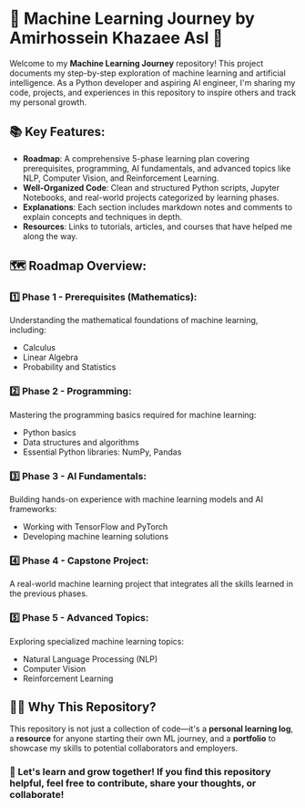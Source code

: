 # 🚀 Machine Learning Journey by Amirhossein Khazaee Asl 🌟

Welcome to my **Machine Learning Journey** repository! This project documents my step-by-step exploration of machine learning and artificial intelligence. As a Python developer and aspiring AI engineer, I'm sharing my code, projects, and experiences in this repository to inspire others and track my personal growth.

## 📚 Key Features:
- **Roadmap**: A comprehensive 5-phase learning plan covering prerequisites, programming, AI fundamentals, and advanced topics like NLP, Computer Vision, and Reinforcement Learning.
- **Well-Organized Code**: Clean and structured Python scripts, Jupyter Notebooks, and real-world projects categorized by learning phases.
- **Explanations**: Each section includes markdown notes and comments to explain concepts and techniques in depth.
- **Resources**: Links to tutorials, articles, and courses that have helped me along the way.

## 🗺️ Roadmap Overview:

### 1️⃣ **Phase 1 - Prerequisites (Mathematics)**:
Understanding the mathematical foundations of machine learning, including:
- Calculus
- Linear Algebra
- Probability and Statistics

### 2️⃣ **Phase 2 - Programming**:
Mastering the programming basics required for machine learning:
- Python basics
- Data structures and algorithms
- Essential Python libraries: NumPy, Pandas

### 3️⃣ **Phase 3 - AI Fundamentals**:
Building hands-on experience with machine learning models and AI frameworks:
- Working with TensorFlow and PyTorch
- Developing machine learning solutions

### 4️⃣ **Phase 4 - Capstone Project**:
A real-world machine learning project that integrates all the skills learned in the previous phases.

### 5️⃣ **Phase 5 - Advanced Topics**:
Exploring specialized machine learning topics:
- Natural Language Processing (NLP)
- Computer Vision
- Reinforcement Learning

## 🧑‍💻 Why This Repository?
This repository is not just a collection of code—it's a **personal learning log**, a **resource** for anyone starting their own ML journey, and a **portfolio** to showcase my skills to potential collaborators and employers.

### 🚀 Let's learn and grow together! If you find this repository helpful, feel free to contribute, share your thoughts, or collaborate!

